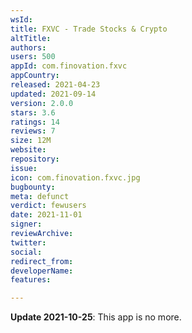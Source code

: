 ```yaml
---
wsId: 
title: FXVC - Trade Stocks & Crypto
altTitle: 
authors: 
users: 500
appId: com.finovation.fxvc
appCountry: 
released: 2021-04-23
updated: 2021-09-14
version: 2.0.0
stars: 3.6
ratings: 14
reviews: 7
size: 12M
website: 
repository: 
issue: 
icon: com.finovation.fxvc.jpg
bugbounty: 
meta: defunct
verdict: fewusers
date: 2021-11-01
signer: 
reviewArchive: 
twitter: 
social: 
redirect_from: 
developerName: 
features: 

---
```


**Update 2021-10-25**: This app is no more.

